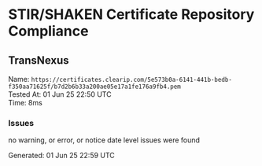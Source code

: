 # STIR/SHAKEN Certificate Repository Compliance

## TransNexus

Name: `https://certificates.clearip.com/5e573b0a-6141-441b-bedb-f350aa71625f/b7d2b6b33a200ae05e17a1fe176a9fb4.pem`\
Tested At: 01 Jun 25 22:50 UTC\
Time: 8ms

### Issues

no warning, or error, or notice date level issues were found

Generated: 01 Jun 25 22:59 UTC